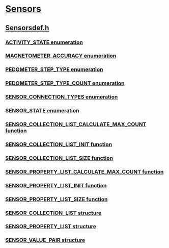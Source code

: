 # [Sensors](../_sensors/index.md)
## [Sensorsdef.h](index.md)
### [ACTIVITY_STATE enumeration](../sensorsdef/ne-sensorsdef-activity_state.md)
### [MAGNETOMETER_ACCURACY enumeration](../sensorsdef/ne-sensorsdef-magnetometer_accuracy.md)
### [PEDOMETER_STEP_TYPE enumeration](../sensorsdef/ne-sensorsdef-pedometer_step_type.md)
### [PEDOMETER_STEP_TYPE_COUNT enumeration](../sensorsdef/ne-sensorsdef-pedometer_step_type_count.md)
### [SENSOR_CONNECTION_TYPES enumeration](../sensorsdef/ne-sensorsdef-sensor_connection_types.md)
### [SENSOR_STATE enumeration](../sensorsdef/ne-sensorsdef-sensor_state.md)
### [SENSOR_COLLECTION_LIST_CALCULATE_MAX_COUNT function](../sensorsdef/nf-sensorsdef-sensor_collection_list_calculate_max_count.md)
### [SENSOR_COLLECTION_LIST_INIT function](../sensorsdef/nf-sensorsdef-sensor_collection_list_init.md)
### [SENSOR_COLLECTION_LIST_SIZE function](../sensorsdef/nf-sensorsdef-sensor_collection_list_size.md)
### [SENSOR_PROPERTY_LIST_CALCULATE_MAX_COUNT function](../sensorsdef/nf-sensorsdef-sensor_property_list_calculate_max_count.md)
### [SENSOR_PROPERTY_LIST_INIT function](../sensorsdef/nf-sensorsdef-sensor_property_list_init.md)
### [SENSOR_PROPERTY_LIST_SIZE function](../sensorsdef/nf-sensorsdef-sensor_property_list_size.md)
### [SENSOR_COLLECTION_LIST structure](../sensorsdef/ns-sensorsdef-sensor_collection_list.md)
### [SENSOR_PROPERTY_LIST structure](../sensorsdef/ns-sensorsdef-sensor_property_list.md)
### [SENSOR_VALUE_PAIR structure](../sensorsdef/ns-sensorsdef-sensor_value_pair.md)
